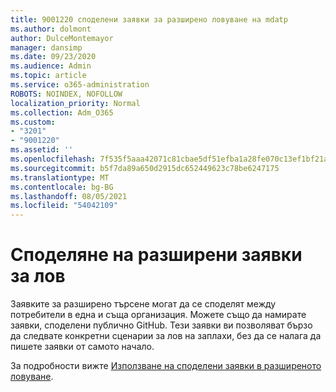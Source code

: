 ```yaml
---
title: 9001220 споделени заявки за разширено ловуване на mdatp
ms.author: dolmont
author: DulceMontemayor
manager: dansimp
ms.date: 09/23/2020
ms.audience: Admin
ms.topic: article
ms.service: o365-administration
ROBOTS: NOINDEX, NOFOLLOW
localization_priority: Normal
ms.collection: Adm_O365
ms.custom:
- "3201"
- "9001220"
ms.assetid: ''
ms.openlocfilehash: 7f535f5aaa42071c81cbae5df51efba1a28fe070c13ef1bf21a78b23c10f6bbb
ms.sourcegitcommit: b5f7da89a650d2915dc652449623c78be6247175
ms.translationtype: MT
ms.contentlocale: bg-BG
ms.lasthandoff: 08/05/2021
ms.locfileid: "54042109"
---
```

# <a name="sharing-advanced-hunting-queries"></a>Споделяне на разширени заявки за лов

Заявките за разширено търсене могат да се споделят между потребители в една и съща организация. Можете също да намирате заявки, споделени публично GitHub. Тези заявки ви позволяват бързо да следвате конкретни сценарии за лов на заплахи, без да се налага да пишете заявки от самото начало.
  
За подробности вижте [Използване на споделени заявки в разширеното ловуване](https://docs.microsoft.com/windows/security/threat-protection/microsoft-defender-atp/advanced-hunting-shared-queries).